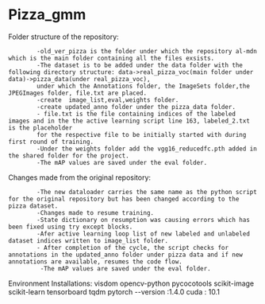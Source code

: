 # Pizza_gmm
Folder structure of the repository:


            -old_ver_pizza is the folder under which the repository al-mdn which is the main folder containing all the files exsists.
            -The dataset is to be added under the data folder with the following directory structure: data->real_pizza_voc(main folder under data)->pizza_data(under real_pizza_voc), 
            under which the Annotations folder, the ImageSets folder,the JPEGImages folder, file.txt are placed.
            -create  image_list,eval,weights folder.
            -create updated_anno folder under the pizza_data folder.
            - file.txt is the file containing indices of the labeled images and in the the active learning script line 163, labeled_2.txt is the placeholder 
            for the respective file to be initially started with during first round of training.
            -Under the weights folder add the vgg16_reducedfc.pth added in the shared folder for the project.
            -The mAP values are saved under the eval folder.
            
            
 Changes made from the original repository:
 
            -The new dataloader carries the same name as the python script for the original repository but has been changed according to the pizza dataset.
            -Changes made to resume training.
            -State dictionary on resumption was causing errors which has been fixed using try except blocks.
            -Afer active learning loop list of new labeled and unlabeled dataset indices written to image_list folder.
            - After completion of the cycle, the script checks for annotations in the updated_anno folder under pizza data and if new annotations are available, resumes the code flow.
             -The mAP values are saved under the eval folder.
 
 
 Environment Installations:
            visdom
            opencv-python
            pycocotools
            scikit-image
            scikit-learn
            tensorboard
            tqdm
 pytorch --version :1.4.0
 cuda : 10.1
 
